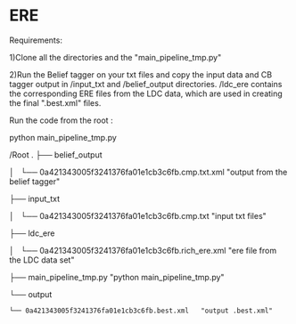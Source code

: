 # ERE


Requirements:

1)Clone all the directories and the "main_pipeline_tmp.py"

2)Run the Belief tagger on your txt files and copy the input data and CB tagger output in /input_txt and /belief_output directories. 
/ldc_ere contains the corresponding ERE files from the LDC data, which are used in creating the final ".best.xml" files.

Run the code from the root :

python main_pipeline_tmp.py

/Root
.
├── belief_output

│   └── 0a421343005f3241376fa01e1cb3c6fb.cmp.txt.xml "output from the belief tagger" 
 
├── input_txt

│   └── 0a421343005f3241376fa01e1cb3c6fb.cmp.txt "input txt files"

├── ldc_ere

│   └── 0a421343005f3241376fa01e1cb3c6fb.rich_ere.xml "ere file from the LDC data set"

├── main_pipeline_tmp.py	"python main_pipeline_tmp.py"

└── output

    └── 0a421343005f3241376fa01e1cb3c6fb.best.xml	"output .best.xml"
	
